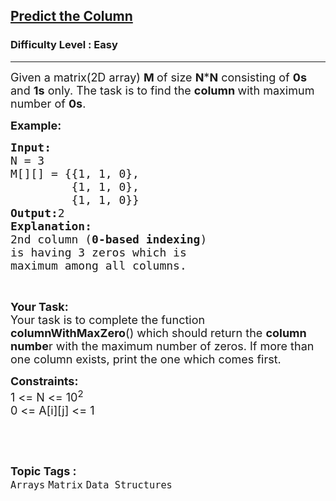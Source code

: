 <h2><a href="https://practice.geeksforgeeks.org/problems/predict-the-column/1?page=1&difficulty[]=0&difficulty[]=1&status[]=unsolved&category[]=Arrays&category[]=Recursion&sortBy=difficulty">Predict the Column</a></h2><h3>Difficulty Level : Easy</h3><hr><div class="problems_problem_content__Xm_eO"><p><span style="font-size:18px">Given a matrix(2D array) <strong>M </strong>of size <strong>N</strong>*<strong>N</strong> consisting of <strong>0s</strong> and <strong>1s</strong> only. The task is to find the <strong>column </strong>with maximum number of <strong>0s</strong>.</span></p>

<p><span style="font-size:18px"><strong>Example:</strong></span></p>

<pre><span style="font-size:18px"><strong>Input:
</strong>N = 3
M[][] = {{1, 1, 0},
         {1, 1, 0},
         {1, 1, 0}}
<strong>Output:</strong>2
<strong>Explanation:
</strong>2nd column (<strong>0-based indexing</strong>) 
is having 3 zeros which is 
maximum among all columns.</span></pre>

<p>&nbsp;</p>

<p><span style="font-size:18px"><strong>Your Task:</strong><br>
Your task is to complete the function <strong>columnWithMaxZero</strong>() which should return the <strong>column numbe</strong>r with the maximum number of zeros. If more than one column exists, print the one which comes first.</span></p>

<p><span style="font-size:18px"><strong>Constraints:</strong><br>
1 &lt;= N &lt;= 10<sup>2</sup><br>
0 &lt;= A[i][j] &lt;= 1</span></p>

<p>&nbsp;</p>
</div><br><p><span style=font-size:18px><strong>Topic Tags : </strong><br><code>Arrays</code>&nbsp;<code>Matrix</code>&nbsp;<code>Data Structures</code>&nbsp;